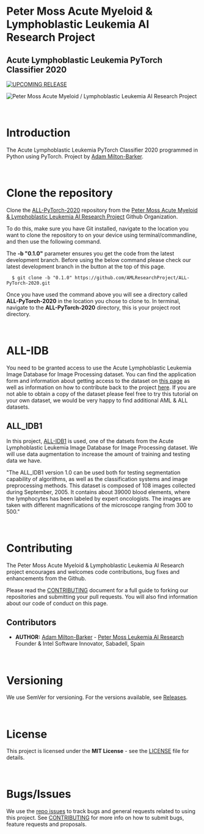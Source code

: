 # Peter Moss Acute Myeloid & Lymphoblastic Leukemia AI Research Project

## Acute Lymphoblastic Leukemia PyTorch Classifier 2020

[![UPCOMING RELEASE](https://img.shields.io/badge/CURRENT%20DEV%20BRANCH-0.1.0-blue.svg)](https://github.com/AMLResearchProject/ALL-PyTorch-2020/tree/0.1.0)

![Peter Moss Acute Myeloid / Lymphoblastic Leukemia AI Research Project](https://www.PeterMossAmlAllResearch.com/media/images/banner.png)

&nbsp;

# Introduction

The Acute Lymphoblastic Leukemia PyTorch Classifier 2020  programmed in Python using PyTorch. Project by [Adam Milton-Barker](https://www.petermossamlallresearch.com/team/adam-milton-barker/profile "Adam Milton-Barker").

&nbsp;

# Clone the repository

Clone the [ALL-PyTorch-2020](https://github.com/AMLResearchProject/ALL-PyTorch-2020 "ALL-PyTorch-2020") repository from the [Peter Moss Acute Myeloid & Lymphoblastic Leukemia AI Research Project](hhttps://github.com/AMLResearchProject "Peter Moss Acute Myeloid & Lymphoblastic Leukemia AI Research Project") Github Organization. 

To do this, make sure you have Git installed, navigate to the location you want to clone the repository to on your device using terminal/commandline, and then use the following command.

The **-b "0.1.0"** parameter ensures you get the code from the latest development branch. Before using the below command please check our latest development branch in the button at the top of this page.

```
  $ git clone -b "0.1.0" https://github.com/AMLResearchProject/ALL-PyTorch-2020.git
```

Once you have used the command above you will see a directory called **ALL-PyTorch-2020** in the location you chose to clone to. In terminal, navigate to the **ALL-PyTorch-2020** directory, this is your project root directory.

&nbsp;

# ALL-IDB

You need to be granted access to use the Acute Lymphoblastic Leukemia Image Database for Image Processing dataset. You can find the application form and information about getting access to the dataset on [this page](https://homes.di.unimi.it/scotti/all/#download) as well as information on how to contribute back to the project [here](https://homes.di.unimi.it/scotti/all/results.php). If you are not able to obtain a copy of the dataset please feel free to try this tutorial on your own dataset, we would be very happy to find additional AML & ALL datasets.

## ALL_IDB1 

In this project, [ALL-IDB1](https://homes.di.unimi.it/scotti/all/#datasets) is used, one of the datsets from the Acute Lymphoblastic Leukemia Image Database for Image Processing dataset. We will use data augmentation to increase the amount of training and testing data we have.

"The ALL_IDB1 version 1.0 can be used both for testing segmentation capability of algorithms, as well as the classification systems and image preprocessing methods. This dataset is composed of 108 images collected during September, 2005. It contains about 39000 blood elements, where the lymphocytes has been labeled by expert oncologists. The images are taken with different magnifications of the microscope ranging from 300 to 500."

&nbsp;

# Contributing

The Peter Moss Acute Myeloid & Lymphoblastic Leukemia AI Research project encourages and welcomes code contributions, bug fixes and enhancements from the Github.

Please read the [CONTRIBUTING](https://github.com/AMLResearchProject/ALL-PyTorch-2020/blob/master/CONTRIBUTING.md "CONTRIBUTING") document for a full guide to forking our repositories and submitting your pull requests. You will also find information about our code of conduct on this page.

## Contributors

- **AUTHOR:** [Adam Milton-Barker](https://www.petermossamlallresearch.com/team/adam-milton-barker/profile "Adam Milton-Barker") - [Peter Moss Leukemia AI Research](https://www.leukemiaresearchassociation.ai "Peter Moss Leukemia AI Research") Founder & Intel Software Innovator, Sabadell, Spain

&nbsp;

# Versioning

We use SemVer for versioning. For the versions available, see [Releases](https://github.com/AMLResearchProject/ALL-PyTorch-2020/releases "Releases").

&nbsp;

# License

This project is licensed under the **MIT License** - see the [LICENSE](https://github.com/AMLResearchProject/ALL-PyTorch-2020/blob/master/LICENSE "LICENSE") file for details.

&nbsp;

# Bugs/Issues

We use the [repo issues](https://github.com/AMLResearchProject/ALL-PyTorch-2020/issues "repo issues") to track bugs and general requests related to using this project. See [CONTRIBUTING](https://github.com/AMLResearchProject/ALL-PyTorch-2020/blob/master/CONTRIBUTING.md "CONTRIBUTING") for more info on how to submit bugs, feature requests and proposals.